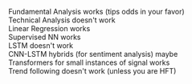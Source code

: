 Fundamental Analysis works (tips odds in your favor)<br>
Technical Analysis doesn't work<br>
Linear Regression works<br>
Supervised NN works<br>
LSTM doesn't work<br>
CNN-LSTM hybrids (for sentiment analysis) maybe<br>
Transformers for small instances of signal works<br>
Trend following doesn't work (unless you are HFT)<br>
